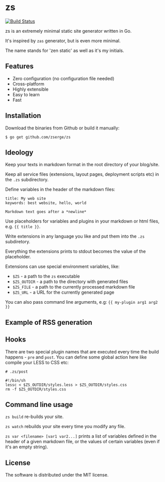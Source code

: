 zs
==

[![Build Status](https://travis-ci.org/zserge/zs.svg?branch=master)](https://travis-ci.org/zserge/zs)

zs is an extremely minimal static site generator written in Go.

It's inspired by `zas` generator, but is even more minimal.

The name stands for 'zen static' as well as it's my initials.

## Features

* Zero configuration (no configuration file needed)
* Cross-platform
* Highly extensible
* Easy to learn
* Fast

## Installation

Download the binaries from Github or build it manually:

	$ go get github.com/zserge/zs

## Ideology

Keep your texts in markdown format in the root directory of your blog/site.

Keep all service files (extensions, layout pages, deployment scripts etc)
in the `.zs` subdirectory.

Define variables in the header of the markdown files:

	title: My web site
	keywords: best website, hello, world

	Markdown text goes after a *newline*

Use placeholders for variables and plugins in your markdown or html
files, e.g. `{{ title }}`.

Write extensions in any language you like and put them into the `.zs`
subdiretory.

Everything the extensions prints to stdout becomes the value of the
placeholder.

Extensions can use special environment variables, like:

* `$ZS` - a path to the `zs` executable
* `$ZS_OUTDIR` - a path to the directory with generated files
* `$ZS_FILE` - a path to the currently processed markdown file
* `$ZS_URL` - a URL for the currently generated page

You can also pass command line arguments, e.g: `{{ my-plugin arg1 arg2 }}`

## Example of RSS generation

## Hooks

There are two special plugin names that are executed every time the build
happens - `pre` and `post`. You can define some global action here like compile
your LESS to CSS etc:

	# .zs/post

	#!/bin/sh
	lessc < $ZS_OUTDIR/styles.less > $ZS_OUTDIR/styles.css
	rm -f $ZS_OUTDIR/styles.css

## Command line usage

`zs build` re-builds your site.

`zs watch` rebuilds your site every time you modify any file.

`zs var <filename> [var1 var2...]` prints a list of variables defined in the
header of a given markdown file, or the values of certain variables (even if
it's an empty string).

## License

The software is distributed under the MIT license.
